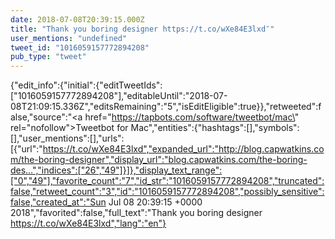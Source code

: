 ```yaml
---
date: 2018-07-08T20:39:15.000Z
title: "Thank you boring designer https://t.co/wXe84E3lxd″"
user_mentions: "undefined"
tweet_id: "1016059157772894208"
pub_type: "tweet"
---
```

{"edit_info":{"initial":{"editTweetIds":["1016059157772894208"],"editableUntil":"2018-07-08T21:09:15.336Z","editsRemaining":"5","isEditEligible":true}},"retweeted":false,"source":"<a href=\"https://tapbots.com/software/tweetbot/mac\" rel=\"nofollow\">Tweetbot for Mac</a>","entities":{"hashtags":[],"symbols":[],"user_mentions":[],"urls":[{"url":"https://t.co/wXe84E3lxd","expanded_url":"http://blog.capwatkins.com/the-boring-designer","display_url":"blog.capwatkins.com/the-boring-des…","indices":["26","49"]}]},"display_text_range":["0","49"],"favorite_count":"7","id_str":"1016059157772894208","truncated":false,"retweet_count":"3","id":"1016059157772894208","possibly_sensitive":false,"created_at":"Sun Jul 08 20:39:15 +0000 2018","favorited":false,"full_text":"Thank you boring designer https://t.co/wXe84E3lxd","lang":"en"}
